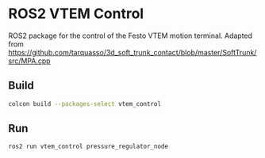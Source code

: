 # ROS2 VTEM Control
ROS2 package for the control of the Festo VTEM motion terminal. Adapted from https://github.com/tarquasso/3d_soft_trunk_contact/blob/master/SoftTrunk/src/MPA.cpp

## Build
```bash
colcon build --packages-select vtem_control
```

## Run
```bash
ros2 run vtem_control pressure_regulator_node
```